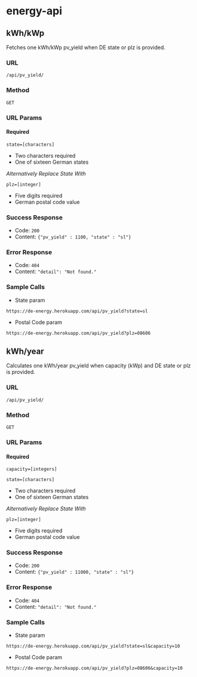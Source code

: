 # energy-api
**kWh/kWp**
----
Fetches one kWh/kWp pv_yield when DE state or plz is provided.

### URL

`/api/pv_yield/`

### Method

`GET`

### URL Params

#### Required

`state=[characters]`

- Two characters required
- One of sixteen German states

*Alternatively Replace State With*

`plz=[integer]`

- Five digits required
- German postal code value

### Success Response

- Code: `200`
- Content: `{"pv_yield" : 1100, "state" : "sl"}`

### Error Response

- Code: `404`
- Content: `"detail": "Not found."`

### Sample Calls

- State param

`https://de-energy.herokuapp.com/api/pv_yield?state=sl`

- Postal Code param

`https://de-energy.herokuapp.com/api/pv_yield?plz=08606`

**kWh/year**
----
Calculates one kWh/year pv_yield when capacity (kWp) and DE state or plz is provided.

### URL

`/api/pv_yield/`

### Method

`GET`

### URL Params

#### Required

`capacity=[integers]`

`state=[characters]`

- Two characters required
- One of sixteen German states

*Alternatively Replace State With*

`plz=[integer]`

- Five digits required
- German postal code value

### Success Response

- Code: `200`
- Content: `{"pv_yield" : 11000, "state" : "sl"}`

### Error Response

- Code: `404`
- Content: `"detail": "Not found."`

### Sample Calls

- State param

`https://de-energy.herokuapp.com/api/pv_yield?state=sl&capacity=10`

- Postal Code param

`https://de-energy.herokuapp.com/api/pv_yield?plz=08606&capacity=10`

